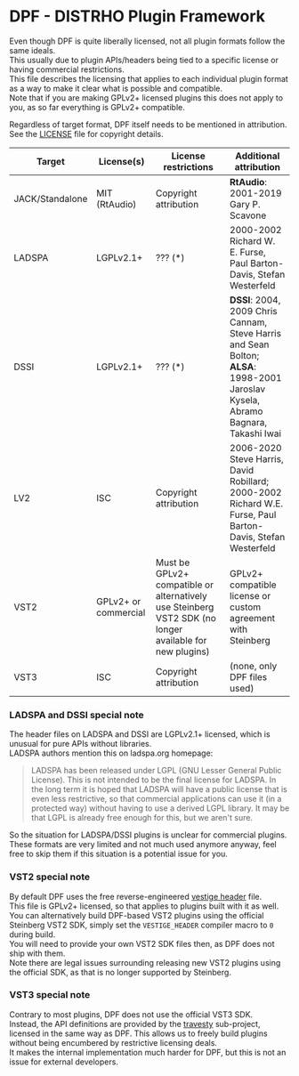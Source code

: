 # DPF - DISTRHO Plugin Framework

Even though DPF is quite liberally licensed, not all plugin formats follow the same ideals.  
This usually due to plugin APIs/headers being tied to a specific license or having commercial restrictions.  
This file describes the licensing that applies to each individual plugin format as a way to make it clear what is possible and compatible.  
Note that if you are making GPLv2+ licensed plugins this does not apply to you, as so far everything is GPLv2+ compatible.

Regardless of target format, DPF itself needs to be mentioned in attribution.
See the [LICENSE](LICENSE) file for copyright details.

| Target          | License(s)           | License restrictions  | Additional attribution |
|-----------------|----------------------|-----------------------|------------------------|
| JACK/Standalone | MIT (RtAudio)        | Copyright attribution | **RtAudio**: 2001-2019 Gary P. Scavone |
| LADSPA          | LGPLv2.1+            | ??? (*)               | 2000-2002 Richard W. E. Furse, Paul Barton-Davis, Stefan Westerfeld |
| DSSI            | LGPLv2.1+            | ??? (*)               | **DSSI**: 2004, 2009 Chris Cannam, Steve Harris and Sean Bolton;<br/> **ALSA**: 1998-2001 Jaroslav Kysela, Abramo Bagnara, Takashi Iwai |
| LV2             | ISC                  | Copyright attribution | 2006-2020 Steve Harris, David Robillard;<br/> 2000-2002 Richard W.E. Furse, Paul Barton-Davis, Stefan Westerfeld |
| VST2            | GPLv2+ or commercial | Must be GPLv2+ compatible or alternatively use Steinberg VST2 SDK (no longer available for new plugins) | GPLv2+ compatible license or custom agreement with Steinberg |
| VST3            | ISC                  | Copyright attribution | (none, only DPF files used) |

### LADSPA and DSSI special note

The header files on LADSPA and DSSI are LGPLv2.1+ licensed, which is unusual for pure APIs without libraries.  
LADSPA authors mention this on ladspa.org homepage:

> LADSPA has been released under LGPL (GNU Lesser General Public License).
> This is not intended to be the final license for LADSPA.
> In the long term it is hoped that LADSPA will have a public license that is even less restrictive, so that commercial applications can use it (in a protected way) without having to use a derived LGPL library.
> It may be that LGPL is already free enough for this, but we aren't sure.

So the situation for LADSPA/DSSI plugins is unclear for commercial plugins.  
These formats are very limited and not much used anymore anyway, feel free to skip them if this situation is a potential issue for you.

### VST2 special note

By default DPF uses the free reverse-engineered [vestige header](distrho/src/vestige/vestige.h) file.  
This file is GPLv2+ licensed, so that applies to plugins built with it as well.  
You can alternatively build DPF-based VST2 plugins using the official Steinberg VST2 SDK,
simply set the `VESTIGE_HEADER` compiler macro to `0` during build.  
You will need to provide your own VST2 SDK files then, as DPF does not ship with them.  
Note there are legal issues surrounding releasing new VST2 plugins using the official SDK, as that is no longer supported by Steinberg.

### VST3 special note

Contrary to most plugins, DPF does not use the official VST3 SDK.  
Instead, the API definitions are provided by the [travesty](distrho/src/travesty/) sub-project, licensed in the same way as DPF.
This allows us to freely build plugins without being encumbered by restrictive licensing deals.  
It makes the internal implementation much harder for DPF, but this is not an issue for external developers.

